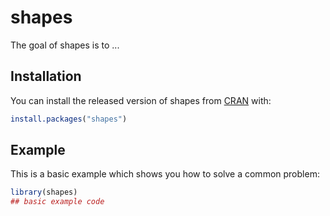 
# shapes

<!-- badges: start -->
<!-- badges: end -->

The goal of shapes is to ...

## Installation

You can install the released version of shapes from [CRAN](https://CRAN.R-project.org) with:

``` r
install.packages("shapes")
```

## Example

This is a basic example which shows you how to solve a common problem:

``` r
library(shapes)
## basic example code
```

